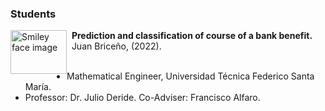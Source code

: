 ### Students

<p>
<a href="https://github.com/fralfaro/portfolio/blob/main/docs/files/students/memoria_juan.pdf">
    <img src="../../images/hat.png" alt="Smiley face image"
style="float:left; width:90px; height:70px;">
</a>
<span style="vertical-align:bottom">
&nbsp <strong>Prediction and classification of course of a bank benefit.</strong> <br>
&nbsp Juan Briceño, (2022). <br>
</span> <br>
</p>

* Mathematical Engineer, Universidad Técnica Federico Santa María.
* Professor: Dr. Julio Deride. Co-Adviser: Francisco Alfaro.